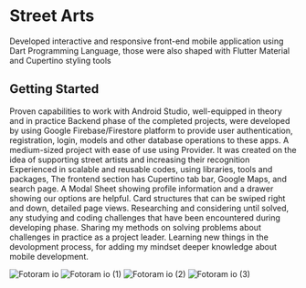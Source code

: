 # Street Arts

Developed interactive and responsive front-end mobile application using Dart Programming Language, those were also shaped with Flutter Material and Cupertino styling tools 

## Getting Started

Proven capabilities to work with Android Studio, well-equipped in theory and in practice
Backend phase of the completed projects, were developed by using Google Firebase/Firestore platform to provide user authentication, registration, login, models and other database operations to these apps. A medium-sized project with ease of use using Provider.
It was created on the idea of supporting street artists and increasing their recognition
Experienced in scalable and reusable codes, using libraries, tools and packages,
The frontend section has Cupertino tab bar, Google Maps, and search page. A Modal Sheet showing profile information and a drawer showing our options are helpful. Card structures that can be swiped right and down, detailed page views. 
Researching and considering until solved, any studying and coding challenges that have been encountered during developing phase.
Sharing my methods on solving problems about challenges in practice as a project leader.
Learning new things in the devolopment process, for adding my mindset deeper knowledge about mobile development.

![Fotoram io](https://user-images.githubusercontent.com/98164787/155851366-92d14ab4-c6ef-471d-a1eb-4a8014956c82.jpg)
![Fotoram io (1)](https://user-images.githubusercontent.com/98164787/155851372-e8821dbc-4a1b-4933-8c88-0ba7f8120c52.jpg)
![Fotoram io (2)](https://user-images.githubusercontent.com/98164787/155851374-b64a03ac-828b-402d-b69e-c038ee67247a.jpg)
![Fotoram io (3)](https://user-images.githubusercontent.com/98164787/155851379-f93dfbe6-80d6-4ff1-a73e-b8b6e8abc7d8.jpg)
